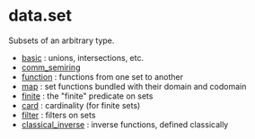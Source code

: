 data.set
========

Subsets of an arbitrary type.

* [basic](basic.lean) : unions, intersections, etc.
* [comm_semiring](comm_semiring.lean)
* [function](function.lean) : functions from one set to another
* [map](map.lean) : set functions bundled with their domain and codomain
* [finite](finite.lean) : the "finite" predicate on sets
* [card](card.lean) : cardinality (for finite sets)
* [filter](filter.lean) : filters on sets
* [classical_inverse](classical_inverse.lean) : inverse functions, defined classically